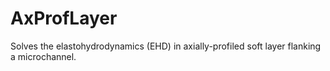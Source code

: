 # AxProfLayer
Solves the elastohydrodynamics (EHD) in axially-profiled soft layer flanking a microchannel.
